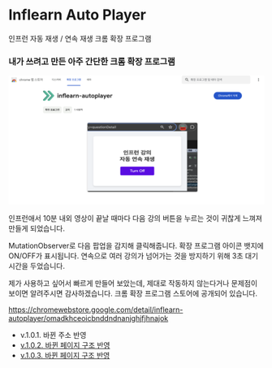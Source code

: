 # Inflearn Auto Player

인프런 자동 재생 / 연속 재생 크롬 확장 프로그램

### 내가 쓰려고 만든 아주 간단한 크롬 확장 프로그램

![screenshot](images/screenshot.png)

인프런애서 10분 내외 영상이 끝날 때마다 다음 강의 버튼을 누르는 것이 귀찮게 느껴져 만들게 되었습니다.

MutationObserver로 다음 팝업을 감지해 클릭해줍니다. 확장 프로그램 아이콘 뱃지에 ON/OFF가 표시됩니다. 연속으로 여러 강의가 넘어가는 것을 방지하기 위해 3초 대기 시간을 두었습니다.

제가 사용하고 싶어서 빠르게 만들어 보았는데, 제대로 작동하지 않는다거나 문제점이 보이면 알려주시면 감사하겠습니다. 크롬 확장 프로그램 스토어에 공개되어 있습니다.

https://chromewebstore.google.com/detail/inflearn-autoplayer/omadkhceoicbnddndnanjghjfjhnajok

- v.1.0.1. 바뀐 주소 반영
- [v.1.0.2. 바뀐 페이지 구조 반영](https://chromewebstore.google.com/detail/inflearn-autoplayer/omadkhceoicbnddndnanjghjfjhnajok?hl=ko)
- [v.1.0.3. 바뀐 페이지 구조 반영](https://chromewebstore.google.com/detail/inflearn-autoplayer/cmokpbplkmiledpgphjcdlnkkknmanof?hl=ko)
